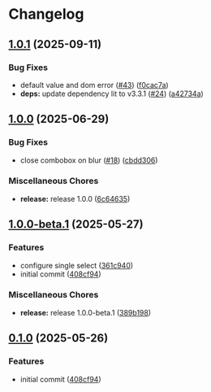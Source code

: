 # Changelog

## [1.0.1](https://github.com/greatislander/pressbooks-select/compare/v1.0.0...v1.0.1) (2025-09-11)


### Bug Fixes

* default value and dom error ([#43](https://github.com/greatislander/pressbooks-select/issues/43)) ([f0cac7a](https://github.com/greatislander/pressbooks-select/commit/f0cac7ac1c0df8ecf12dad49680f8de5563a09e7))
* **deps:** update dependency lit to v3.3.1 ([#24](https://github.com/greatislander/pressbooks-select/issues/24)) ([a42734a](https://github.com/greatislander/pressbooks-select/commit/a42734a5e4eb31fce6d6f558fcfe5c9256910d06))

## [1.0.0](https://github.com/greatislander/pressbooks-select/compare/v1.0.0-beta.1...v1.0.0) (2025-06-29)


### Bug Fixes

* close combobox on blur ([#18](https://github.com/greatislander/pressbooks-select/issues/18)) ([cbdd306](https://github.com/greatislander/pressbooks-select/commit/cbdd3061b8fa07f67655bf6f77bcb17167138d7e))


### Miscellaneous Chores

* **release:** release 1.0.0 ([6c64635](https://github.com/greatislander/pressbooks-select/commit/6c64635533bfde583366739fdc1c4db315e4415b))

## [1.0.0-beta.1](https://github.com/greatislander/pressbooks-select/compare/v0.1.0...v1.0.0-beta.1) (2025-05-27)


### Features

* configure single select ([361c940](https://github.com/greatislander/pressbooks-select/commit/361c9404836f2e2464311793590b7ccefd7169c8))
* initial commit ([408cf94](https://github.com/greatislander/pressbooks-select/commit/408cf94142e33612464130ec6ae8e48ce84273b8))


### Miscellaneous Chores

* **release:** release 1.0.0-beta.1 ([389b198](https://github.com/greatislander/pressbooks-select/commit/389b198ced4dab74ce8b9ac351fd8198ab481672))

## [0.1.0](https://github.com/greatislander/pressbooks-select/compare/v0.0.1...v0.1.0) (2025-05-26)


### Features

* initial commit ([408cf94](https://github.com/greatislander/pressbooks-select/commit/408cf94142e33612464130ec6ae8e48ce84273b8))
